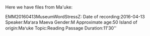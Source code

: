  Here we have files from Ma'uke:
 
 EMM20160413MuseumWordStressZ: Date of recording:2016-04-13 Speaker:Maꞌara Maeva Gender:M Approximate age:50 Island of origin:Maꞌuke Topic:Reading Passage Duration:11'30''
